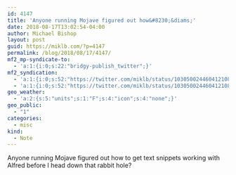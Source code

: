 ```yaml
---
id: 4147
title: 'Anyone running Mojave figured out how&#8230;&diams;'
date: 2018-08-17T13:02:54-04:00
author: Michael Bishop
layout: post
guid: https://miklb.com/?p=4147
permalink: /blog/2018/08/17/4147/
mf2_mp-syndicate-to:
  - 'a:1:{i:0;s:22:"bridgy-publish_twitter";}'
mf2_syndication:
  - 'a:1:{i:0;s:52:"https://twitter.com/miklb/status/1030500244604121088";}'
  - 'a:1:{i:0;s:52:"https://twitter.com/miklb/status/1030500244604121088";}'
geo_weather:
  - 'a:2:{s:5:"units";s:1:"F";s:4:"icon";s:4:"none";}'
geo_public:
  - "1"
categories:
  - misc
kind:
  - Note
---
```

Anyone running Mojave figured out how to get text snippets working with Alfred before I head down that rabbit hole? 